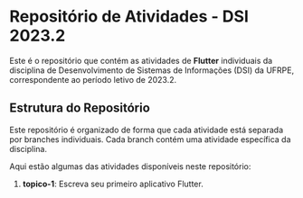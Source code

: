 # Repositório de Atividades - DSI 2023.2

Este é o repositório que contém as atividades de **Flutter** individuais da disciplina de Desenvolvimento de Sistemas de Informações (DSI) da UFRPE, correspondente ao período letivo de 2023.2.

## Estrutura do Repositório

Este repositório é organizado de forma que cada atividade está separada por branches individuais. Cada branch contém uma atividade específica da disciplina.

Aqui estão algumas das atividades disponíveis neste repositório:

1. **topico-1**: Escreva seu primeiro aplicativo Flutter.
